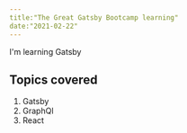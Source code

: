 ```yaml
---
title:"The Great Gatsby Bootcamp learning"
date:"2021-02-22"
---
```


I'm learning Gatsby 

## Topics covered

1. Gatsby
2. GraphQl
3. React